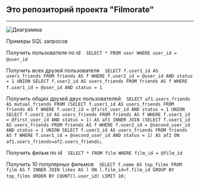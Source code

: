 ## Это репозиторий проекта "Filmorate"  

---

![Диаграмма](/add-friends-likes/filmorate.png)

Примеры SQL запросов

Получить пользователя по id
` ` `
SELECT *
FROM user
WHERE user_id = @user_id
` ` `

Получить всех друзей пользователя
` ` `
SELECT f.user1_id AS users_friends
FROM friends AS f
WHERE f.user2_id = @user_id
AND status = 1
UNION
SELECT f.user2_id AS users_friends
FROM friends AS f
WHERE f.user1_id = @user_id
AND status = 1
` ` `

Получить общих друзей двух пользователей
` ` `
SELECT af1.users_friends AS mutual_friends
FROM (SELECT f.user1_id AS users_friends
FROM friends AS f
WHERE f.user2_id = @first_user_id
AND status = 1
UNION
SELECT f.user2_id AS users_friends
FROM friends AS f
WHERE f.user1_id = @first_user_id
AND status = 1) AS af1
INNER JOIN (SELECT f.user1_id AS users_friends
FROM friends AS f
WHERE f.user2_id = @second_user_id
AND status = 1
UNION
SELECT f.user2_id AS users_friends
FROM friends AS f
WHERE f.user1_id = @second_user_id
AND status = 1) AS af2 ON af1.users_friends=af2.users_friends;
` ` `

Получить фильм по id
` ` `
SELECT *
FROM film
WHERE film_id = @film_id
` ` `

Получить 10 популярных фильмов
` ` `
SELECT f.name AS top_films
FROM film AS f
INNER JOIN likes AS l ON l.film_id=f.film_id
GROUP BY top_films
ORDER BY COUNT(l.user_id)
LIMIT 10;
` ` `
